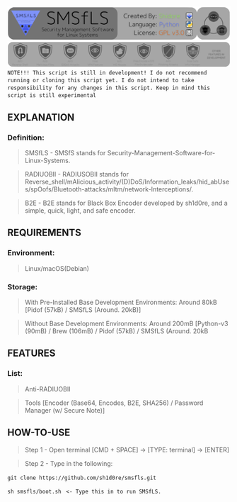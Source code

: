 <img src="/files/readme_images/banner2.png"></img>
<img src="/files/readme_images/banner1.png"></img>
```NOTE!!! This script is still in development! I do not recommend running or cloning this script yet. I do not intend to take responsibility for any changes in this script. Keep in mind this script is still experimental```

## EXPLANATION
### Definition:
> SMSfLS    - SMSfS stands for Security-Management-Software-for-Linux-Systems.

> RADIUOBII - RADIUSOBII stands for Reverse_shell/mAlicious_activity/(D)DoS/Information_leaks/hid_abUses/spOofs/Bluetooth-attacks/mItm/network-Interceptions/.

> B2E       - B2E stands for Black Box Encoder developed by sh1d0re, and a simple, quick, light, and safe encoder.

## REQUIREMENTS
### Environment:
> Linux/macOS(Debian)

### Storage:
> With Pre-Installed Base Development Environments: Around 80kB  [Pidof (57kB) / SMSfLS (Around. 20kB)]

> Without Base Development Environments:            Around 200mB [Python-v3 (90mB) / Brew (106mB) / Pidof (57kB) / SMSfLS (Around. 20kB

## FEATURES
### List:
> Anti-RADIUOBII

> Tools [Encoder (Base64, Encodes, B2E, SHA256) / Password Manager (w/ Secure Note)]

## HOW-TO-USE
> Step 1    - Open terminal [CMD + SPACE] -> [TYPE: terminal] -> [ENTER]

> Step 2    - Type in the following:

```git clone https://github.com/sh1d0re/smsfls.git```

```sh smsfls/boot.sh``` ``` <- Type this in to run SMSfLS.```
